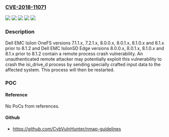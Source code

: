 ### [CVE-2018-11071](https://cve.mitre.org/cgi-bin/cvename.cgi?name=CVE-2018-11071)
![](https://img.shields.io/static/v1?label=Product&message=Isilon%20OneFS&color=blue)
![](https://img.shields.io/static/v1?label=Product&message=IsilonSD%20Edge&color=blue)
![](https://img.shields.io/static/v1?label=Version&message=7.1.1.x%2C%207.2.1.x%2C%208.0.0.x%2C%208.0.1.x%2C%208.1.0.x%20and%208.1.x%20&color=brightgreen)
![](https://img.shields.io/static/v1?label=Version&message=8.0.0.x%2C%208.0.1.x%2C%208.1.0.x%20and%208.1.x%20&color=brightgreen)
![](https://img.shields.io/static/v1?label=Vulnerability&message=remote%20process%20crash%20vulnerability&color=brightgreen)

### Description

Dell EMC Isilon OneFS versions 7.1.1.x, 7.2.1.x, 8.0.0.x, 8.0.1.x, 8.1.0.x and 8.1.x prior to 8.1.2 and Dell EMC IsilonSD Edge versions 8.0.0.x, 8.0.1.x, 8.1.0.x and 8.1.x prior to 8.1.2 contain a remote process crash vulnerability. An unauthenticated remote attacker may potentially exploit this vulnerability to crash the isi_drive_d process by sending specially crafted input data to the affected system. This process will then be restarted.

### POC

#### Reference
No PoCs from references.

#### Github
- https://github.com/CybVulnHunter/nmap-guidelines

